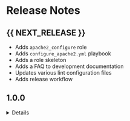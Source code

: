 # Release Notes

## {{ NEXT_RELEASE }}

- Adds `apache2_configure` role
- Adds `configure_apache2.yml` playbook
- Adds a role skeleton
- Adds a FAQ to development documentation
- Updates various lint configuration files
- Adds release workflow

## 1.0.0

<details>

### Release Summary

Initial release.

- Adds config files for gitignore, ansible-lint, ansible-navigator, ansible
  galaxy, molecule and markdownlint
- Adds configure_swap.yml playbook and molecule test
- Adds a prepare_default.yml molecule playbook which will call the driver
  specific prepare playbook (Useful when creating custom prepare.yml files)
- Adds a lint and test github action
- Adds usage and development documentation

</details>
